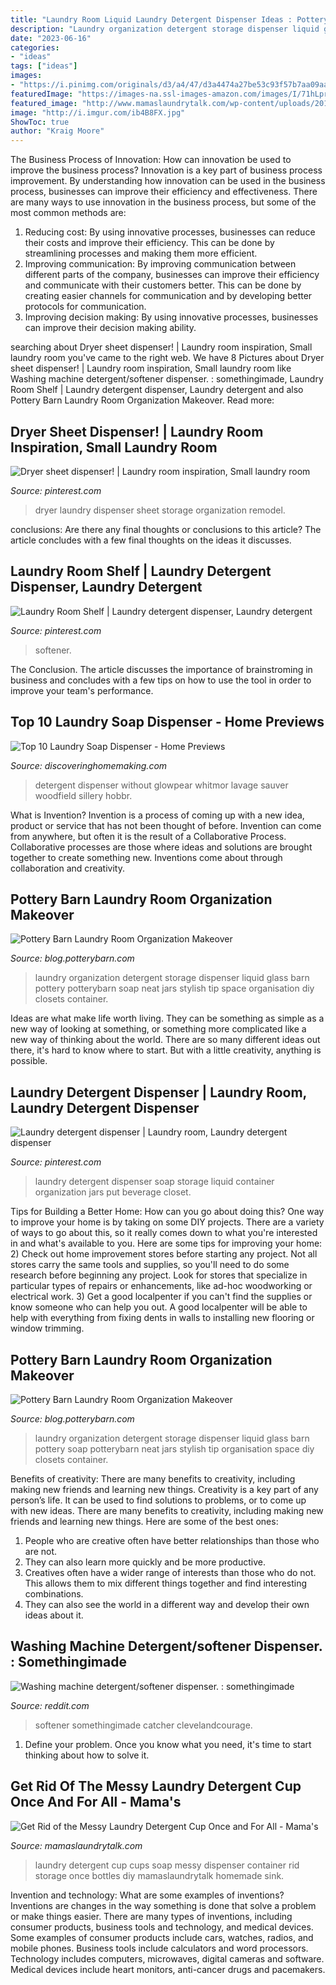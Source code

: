 ```yaml
---
title: "Laundry Room Liquid Laundry Detergent Dispenser Ideas : Pottery Barn Laundry Room Organization Makeover"
description: "Laundry organization detergent storage dispenser liquid glass barn pottery soap potterybarn neat jars stylish tip organisation space diy closets container"
date: "2023-06-16"
categories:
- "ideas"
tags: ["ideas"]
images:
- "https://i.pinimg.com/originals/d3/a4/47/d3a4474a27be53c93f57b7aa09aac875.jpg"
featuredImage: "https://images-na.ssl-images-amazon.com/images/I/71hLprmv5UL._AC_SL700_.jpg"
featured_image: "http://www.mamaslaundrytalk.com/wp-content/uploads/2012/09/No-More-Messy-Laundry-Detergent-Cups.png"
image: "http://i.imgur.com/ib4B8FX.jpg"
ShowToc: true
author: "Kraig Moore"
---
```



The Business Process of Innovation: How can innovation be used to improve the business process?
Innovation is a key part of business process improvement. By understanding how innovation can be used in the business process, businesses can improve their efficiency and effectiveness. There are many ways to use innovation in the business process, but some of the most common methods are: 
1) Reducing cost: By using innovative processes, businesses can reduce their costs and improve their efficiency. This can be done by streamlining processes and making them more efficient. 
2) Improving communication: By improving communication between different parts of the company, businesses can improve their efficiency and communicate with their customers better. This can be done by creating easier channels for communication and by developing better protocols for communication. 
3) Improving decision making: By using innovative processes, businesses can improve their decision making ability.

	

		
searching about Dryer sheet dispenser! | Laundry room inspiration, Small laundry room you've came to the right web. We have 8 Pictures about Dryer sheet dispenser! | Laundry room inspiration, Small laundry room like Washing machine detergent/softener dispenser. : somethingimade, Laundry Room Shelf | Laundry detergent dispenser, Laundry detergent and also Pottery Barn Laundry Room Organization Makeover. Read more:
		
    
## Dryer Sheet Dispenser! | Laundry Room Inspiration, Small Laundry Room

<img loading=lazy src="https://i.pinimg.com/originals/4d/ef/e7/4defe7d3ec1243f29f7e2fb689143d31.jpg" onerror="this.onerror=null;this.src='https://tse1.mm.bing.net/th?id=OIP.O2QIiARCf22H_GgFRRkOFgHaHa&amp;pid=15.1';" alt="Dryer sheet dispenser! | Laundry room inspiration, Small laundry room">

_Source: pinterest.com_

>dryer laundry dispenser sheet storage organization remodel. 

	

conclusions: Are there any final thoughts or conclusions to this article?
The article concludes with a few final thoughts on the ideas it discusses.

    
## Laundry Room Shelf | Laundry Detergent Dispenser, Laundry Detergent

<img loading=lazy src="https://i.pinimg.com/originals/b2/75/10/b2751039c834c9fd1561bdc366486d77.jpg" onerror="this.onerror=null;this.src='https://tse3.mm.bing.net/th?id=OIP.41Mdl3YQ9bZVd6hfscBArwHaJ4&amp;pid=15.1';" alt="Laundry Room Shelf | Laundry detergent dispenser, Laundry detergent">

_Source: pinterest.com_

>softener. 

	

The Conclusion.
The article discusses the importance of brainstroming in business and concludes with a few tips on how to use the tool in order to improve your team's performance.

    
## Top 10 Laundry Soap Dispenser - Home Previews

<img loading=lazy src="https://images-na.ssl-images-amazon.com/images/I/71hLprmv5UL._AC_SL700_.jpg" onerror="this.onerror=null;this.src='https://tse2.mm.bing.net/th?id=OIP.wcnMdYEqD91bftt2e4ZA6AHaHy&amp;pid=15.1';" alt="Top 10 Laundry Soap Dispenser - Home Previews">

_Source: discoveringhomemaking.com_

>detergent dispenser without glowpear whitmor lavage sauver woodfield sillery hobbr. 

	

What is Invention?
Invention is a process of coming up with a new idea, product or service that has not been thought of before. Invention can come from anywhere, but often it is the result of a Collaborative Process. Collaborative processes are those where ideas and solutions are brought together to create something new. Inventions come about through collaboration and creativity.

    
## Pottery Barn Laundry Room Organization Makeover

<img loading=lazy src="http://blog.potterybarn.com/wp-content/uploads/2015/06/LaundryRoomMakeover_PotteryBarn_13.jpg" onerror="this.onerror=null;this.src='https://tse2.mm.bing.net/th?id=OIP.2u9KilRkiebGVmQgcb86oQHaLH&amp;pid=15.1';" alt="Pottery Barn Laundry Room Organization Makeover">

_Source: blog.potterybarn.com_

>laundry organization detergent storage dispenser liquid glass barn pottery potterybarn soap neat jars stylish tip space organisation diy closets container. 

	

Ideas are what make life worth living. They can be something as simple as a new way of looking at something, or something more complicated like a new way of thinking about the world. There are so many different ideas out there, it's hard to know where to start. But with a little creativity, anything is possible.

    
## Laundry Detergent Dispenser | Laundry Room, Laundry Detergent Dispenser

<img loading=lazy src="https://i.pinimg.com/originals/d3/a4/47/d3a4474a27be53c93f57b7aa09aac875.jpg" onerror="this.onerror=null;this.src='https://tse2.mm.bing.net/th?id=OIP.3xtHWmvBguX_BvPyp8Qf0AHaJ4&amp;pid=15.1';" alt="Laundry detergent dispenser | Laundry room, Laundry detergent dispenser">

_Source: pinterest.com_

>laundry detergent dispenser soap storage liquid container organization jars put beverage closet. 

	

Tips for Building a Better Home: How can you go about doing this?
One way to improve your home is by taking on some DIY projects. There are a variety of ways to go about this, so it really comes down to what you're interested in and what's available to you. Here are some tips for improving your home: 
2) Check out home improvement stores before starting any project. Not all stores carry the same tools and supplies, so you'll need to do some research before beginning any project. Look for stores that specialize in particular types of repairs or enhancements, like ad-hoc woodworking or electrical work. 
3) Get a good localpenter if you can't find the supplies or know someone who can help you out. A good localpenter will be able to help with everything from fixing dents in walls to installing new flooring or window trimming.

    
## Pottery Barn Laundry Room Organization Makeover

<img loading=lazy src="http://i2.wp.com/blog.potterybarn.com/wp-content/uploads/2015/06/LaundryRoomMakeover_PotteryBarn_13.jpg" onerror="this.onerror=null;this.src='https://tse3.mm.bing.net/th?id=OIP.PgZQiOjCFQeHKoztbTo39wHaLH&amp;pid=15.1';" alt="Pottery Barn Laundry Room Organization Makeover">

_Source: blog.potterybarn.com_

>laundry organization detergent storage dispenser liquid glass barn pottery soap potterybarn neat jars stylish tip organisation space diy closets container. 

	

Benefits of creativity: There are many benefits to creativity, including making new friends and learning new things.
Creativity is a key part of any person’s life. It can be used to find solutions to problems, or to come up with new ideas. There are many benefits to creativity, including making new friends and learning new things. Here are some of the best ones: 
1. People who are creative often have better relationships than those who are not.
2. They can also learn more quickly and be more productive.
3. Creatives often have a wider range of interests than those who do not. This allows them to mix different things together and find interesting combinations.
4. They can also see the world in a different way and develop their own ideas about it.

    
## Washing Machine Detergent/softener Dispenser. : Somethingimade

<img loading=lazy src="http://i.imgur.com/ib4B8FX.jpg" onerror="this.onerror=null;this.src='https://tse3.mm.bing.net/th?id=OIP.KwnupkFMnp_gxBS2GIVWcQHaLH&amp;pid=15.1';" alt="Washing machine detergent/softener dispenser. : somethingimade">

_Source: reddit.com_

>softener somethingimade catcher clevelandcourage. 

	

1. Define your problem. Once you know what you need, it's time to start thinking about how to solve it. 

    
## Get Rid Of The Messy Laundry Detergent Cup Once And For All - Mama&#039;s

<img loading=lazy src="http://www.mamaslaundrytalk.com/wp-content/uploads/2012/09/No-More-Messy-Laundry-Detergent-Cups.png" onerror="this.onerror=null;this.src='https://tse1.mm.bing.net/th?id=OIP.4mkvXLW_l2l9PCE1qfOZ-QHaFZ&amp;pid=15.1';" alt="Get Rid of the Messy Laundry Detergent Cup Once and For All - Mama&#039;s">

_Source: mamaslaundrytalk.com_

>laundry detergent cup cups soap messy dispenser container rid storage once bottles diy mamaslaundrytalk homemade sink. 

	

Invention and technology: What are some examples of inventions?
Inventions are changes in the way something is done that solve a problem or make things easier. There are many types of inventions, including consumer products, business tools and technology, and medical devices. Some examples of consumer products include cars, watches, radios, and mobile phones. Business tools include calculators and word processors. Technology includes computers, microwaves, digital cameras and software. Medical devices include heart monitors, anti-cancer drugs and pacemakers.

